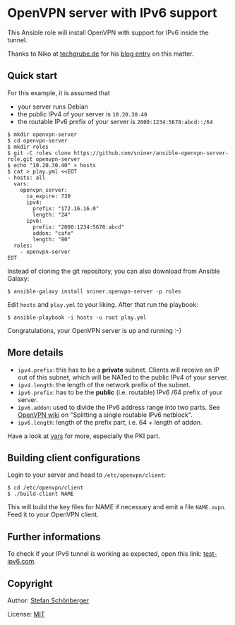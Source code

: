 # OpenVPN server with IPv6 support

This Ansible role will install OpenVPN with support for IPv6 inside the tunnel.

Thanks to Niko at [techgrube.de](https://www.techgrube.de/ueber-mich) for his [blog entry][2] on this matter.


## Quick start

For this example, it is assumed that

* your server runs Debian
* the public IPv4 of your server is `10.20.30.40`
* the routable IPv6 prefix of your server is `2000:1234:5678:abcd::/64`


```
$ mkdir openvpn-server
$ cd openvpn-server
$ mkdir roles
$ git -C roles clone https://github.com/sniner/ansible-openvpn-server-role.git openvpn-server
$ echo "10.20.30.40" > hosts
$ cat > play.yml <<EOT
- hosts: all
  vars:
    openvpn_server:
      ca_expire: 730
      ipv4:
        prefix: "172.16.16.0"
        length: "24"
      ipv6:
        prefix: "2000:1234:5678:abcd"
        addon: "cafe"
        length: "80"
  roles:
    - openvpn-server
EOT
```

Instead of cloning the git repository, you can also download from Ansible Galaxy:

```
$ ansible-galaxy install sniner.openvpn-server -p roles
```

Edit `hosts` and `play.yml` to your liking. After that run the playbook:

```
$ ansible-playbook -i hosts -u root play.yml
```

Congratulations, your OpenVPN server is up and running :-)


## More details

* `ipv4.prefix`: this has to be a **private** subnet. Clients will receive an IP out of this subnet, which will be NATed to the public IPv4 of your server.
* `ipv4.length`: the length of the network prefix of the subnet.
* `ipv6.prefix`: has to be the **public** (i.e. routable) IPv6 /64 prefix of your server.
* `ipv6.addon`: used to divide the IPv6 address range into two parts. See [OpenVPN wiki][1] on "Splitting a single routable IPv6 netblock".
* `ipv6.length`: length of the prefix part, i.e. 64 + length of addon.

Have a look at [vars](./vars/main.yml) for more, especially the PKI part.


## Building client configurations

Login to your server and head to `/etc/openvpn/client`:

```
$ cd /etc/openvpn/client
$ ./build-client NAME
```

This will build the key files for NAME if necessary and emit a file `NAME.ovpn`. Feed it to your OpenVPN client.


## Further informations

To check if your IPv6 tunnel is working as expected, open this link: [test-ipv6.com][3].


## Copyright

Author: [Stefan Schönberger](https://github.com/sniner)

License: [MIT](https://en.wikipedia.org/wiki/MIT_License)

[1]: https://community.openvpn.net/openvpn/wiki/IPv6
[2]: https://www.techgrube.de/tutorials/openvpn-server-mit-ipv4-und-ipv6
[3]: http://test-ipv6.com/
